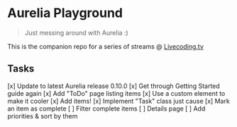 # Aurelia Playground

  > Just messing around with Aurelia :)

This is the companion repo for a series of streams @ [Livecoding.tv](http://bit.ly/gizmocoding)

## Tasks

[x] Update to latest Aurelia release 0.10.0
[x] Get through Getting Started guide again
[x] Add "ToDo" page listing items
[x] Use a custom element to make it cooler
[x] Add items!
[x] Implement "Task" class just cause
[x] Mark an item as complete
[ ] Filter complete items
[ ] Details page
[ ] Add priorities & sort by them
